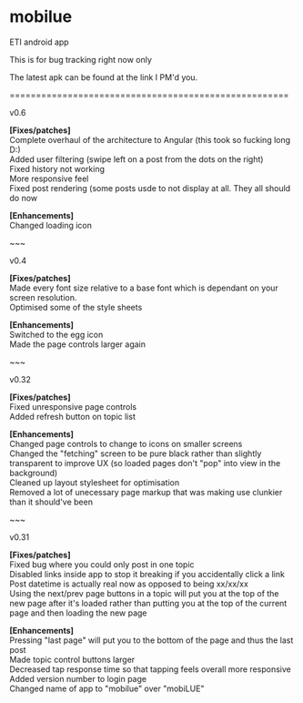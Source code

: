 mobilue
========

ETI android app

This is for bug tracking right now only

The latest apk can be found at the link I PM'd you.


<p>=====================================================</p>
v0.6

<b>[Fixes/patches]</b><br/>
Complete overhaul of the architecture to Angular (this took so fucking long D:) <br/>
Added user filtering (swipe left on a post from the dots on the right)<br/>
Fixed history not working<br/>
More responsive feel<br/>
Fixed post rendering (some posts usde to not display at all. They all should do now<br/>

<b>[Enhancements]</b><br/>
Changed loading icon

<p>~~~</p>

v0.4

<b>[Fixes/patches]</b><br/>
Made every font size relative to a base font which is dependant on your screen resolution.<br/>
Optimised some of the style sheets

<b>[Enhancements]</b><br/>
Switched to the egg icon<br/>
Made the page controls larger again<br/>

<p>~~~</p>

v0.32

<b>[Fixes/patches]</b><br/>
Fixed unresponsive page controls<br/>
Added refresh button on topic list<br/>

<b>[Enhancements]</b><br/>
Changed page controls to change to icons on smaller screens<br/>
Changed the "fetching" screen to be pure black rather than slightly transparent to improve UX (so loaded pages don't "pop" into view in the background)<br/>
Cleaned up layout stylesheet for optimisation<br/>
Removed a lot of unecessary page markup that was making use clunkier than it should've been<br/>

<p>~~~</p>

v0.31

<b>[Fixes/patches]</b><br/>
Fixed bug where you could only post in one topic<br/>
Disabled links inside app to stop it breaking if you accidentally click a link<br/>
Post datetime is actually real now as opposed to being xx/xx/xx<br/>
Using the next/prev page buttons in a topic will put you at the top of the new page after it's loaded rather than putting you at the top of the current page and then loading the new page<br/>

<b>[Enhancements]</b><br/>
Pressing "last page" will put you to the bottom of the page and thus the last post<br/>
Made topic control buttons larger<br/>
Decreased tap response time so that tapping feels overall more responsive<br/>
Added version number to login page<br/>
Changed name of app to "mobilue" over "mobiLUE"



